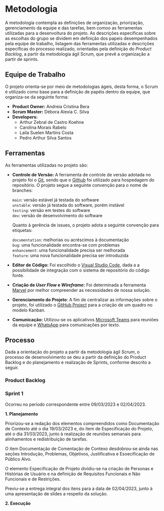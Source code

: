 
# Metodologia

A metodologia contempla as definições de organização, priorização, gerenciamento da equipe e das tarefas, bem comoo as ferramentas utilizadas para a desenvoltura do projeto.  As descrições específicas sobre as escolhas do grupo se dividem em definição dos papeis desempenhados pela equipe de trabalho, listagem das ferramentas utilizadas e descrições específicas do processo realizado, orientadas pela definição do <em>Product Backlog</em>, a partir da metodologia ágil Scrum, que prevê a organização a partir de sprints.

## Equipe de Trabalho
O projeto orienta-se por meio de metodologias ágeis, desta forma, o Scrum é utilizado como base para a definição de papéis dentro da equipe, que organiza-se da seguinte forma:

- **Product Owner:** Andreia Cristina Bera
- **Scrum Master:** Débora Alexia C. Silva
- **Developers:**
    - Arthur Zebral de Castro Koehne
    - Carolina Morais Rabelo
    - Laila Suelen Martins Costa
    - Pedro Arthur Silva Santos


## Ferramentas
As ferramentas utilizadas no projeto são:

- **Controle de Versão:** A ferramenta de controle de versão adotada no projeto foi o
[Git](https://git-scm.com/), sendo que o [Github](https://github.com)
foi utilizado para hospedagem do repositório. O projeto segue a seguinte convenção para o nome de branches:

   `main`: versão estável já testada do software<br>
   `unstable`: versão já testada do software, porém instável<br>
   `testing`: versão em testes do software<br>
   `dev`: versão de desenvolvimento do software<br>

    Quanto à gerência de issues, o projeto adota a seguinte convenção para
etiquetas:

   `documentation`: melhorias ou acréscimos à documentação<br>
   `bug`: uma funcionalidade encontra-se com problemas<br>
   `enhancement`: uma funcionalidade precisa ser melhorada<br>
   `feature`: uma nova funcionalidade precisa ser introduzida


- **Editor de Código:** Foi escolhido o [Visual Studio Code](https://code.visualstudio.com/), dada a a possibilidade de integração com o sistema de repositório do código fonte.


- **Criação de <em>User Flow</em> e <em>Wireframe</em>:** Foi determinada a ferramenta [Marvel](https://marvelapp.com/) por melhor compreender as necessidades de nossa solução.


- **Gerenciamento do Projeto**: A fim de centralizar as informações sobre o projeto, foi utilizado o [GitHub Project](https://github.com/orgs/ICEI-PUC-Minas-PMV-ADS/projects/380/views/1) para a criação de um quadro no modelo Kanban. 


- **Comunicação:** Utilizou-se os aplicativos [Microsoft Teams](https://teams.microsoft.com/_#/school/conversations/Geral?threadId=19:JYqqHMA-705z01V5n8kpeZTrU33PPFyJm1hMFNnMI681@thread.tacv2&ctx=channel) para reuniões da equipe e [WhatsApp](https://web.whatsapp.com/) para comunicações por texto. 


## Processo
Dada a orientação do projeto a partir da metodologia ágil <em>Scrum</em>, o processo de desenvolvimento se deu a partir da definição do Product Backlog e do planejamento e realização de Sprints, conforme descrito a seguir. 

### Product Backlog

### Sprint 1
Ocorreu no período correspondente entre 09/03/2023 e 02/04/2023.<br>

**1. Planejamento**

Priorizou-se a redação dos elementos compreendidos como Documentação de Contexto até o dia 19/03/2023 e, do item de Especificação do Projeto, até o dia 31/03/2023, junto à realização de reuniões semanais para alinhamentos e redistribuição de tarefas. 

O item Documentação de Comentação de Contexo desdobrou-se ainda nas seções Introdução, Problemas, Objetivos, Justificativa e Esoecificação de Público Alvo.

O elemento Especificação de Projeto dividiu-se na criação de Personas e Histórias de Usuário e na definição de Requisitos Funcionais e Não Funcionais e de Restrições.

Previu-se a entrega integral dos itens para a data de 02/04/2023, junto à uma apresentação de slides a respeito da solução. 

**2. Execução**

